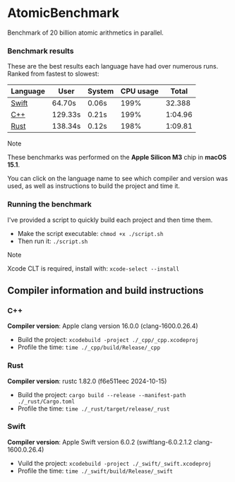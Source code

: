 # AtomicBenchmark

Benchmark of 20 billion atomic arithmetics in parallel.

### Benchmark results

These are the best results each language have had over numerous runs. Ranked from fastest to slowest:

| **Language**    | **User** | **System** | **CPU usage** | **Total** |
| --------------- | -------- | ---------- | ------------- | --------- |
| [Swift](#swift) | 64.70s   | 0.06s      | 199%          | 32.388    |
| [C++](#c++)     | 129.33s  | 0.21s      | 199%          | 1:04.96   |
| [Rust](#rust)   | 138.34s  | 0.12s      | 198%          | 1:09.81   |

> [!NOTE]
> These benchmarks was performed on the **Apple Silicon M3** chip in **macOS 15.1**.
>
> You can click on the language name to see which compiler and version was used, as well as instructions to build the project and time it.

### Running the benchmark

I've provided a script to quickly build each project and then time them.

- Make the script executable: ``chmod +x ./script.sh``
- Then run it: ``./script.sh``

> [!NOTE]
> Xcode CLT is required, install with: ``xcode-select --install``

## Compiler information and build instructions

### C++

**Compiler version**: Apple clang version 16.0.0 (clang-1600.0.26.4)

- Build the project: ``xcodebuild -project ./_cpp/_cpp.xcodeproj``
- Profile the time: ``time ./_cpp/build/Release/_cpp``

### Rust

**Compiler version**: rustc 1.82.0 (f6e511eec 2024-10-15)

- Build the project: ``cargo build --release --manifest-path ./_rust/Cargo.toml``
- Profile the time: ``time ./_rust/target/release/_rust``

### Swift

**Compiler version**: Apple Swift version 6.0.2 (swiftlang-6.0.2.1.2 clang-1600.0.26.4)

- Vuild the project: ``xcodebuild -project ./_swift/_swift.xcodeproj``
- Profile the time: ``time ./_swift/build/Release/_swift``
